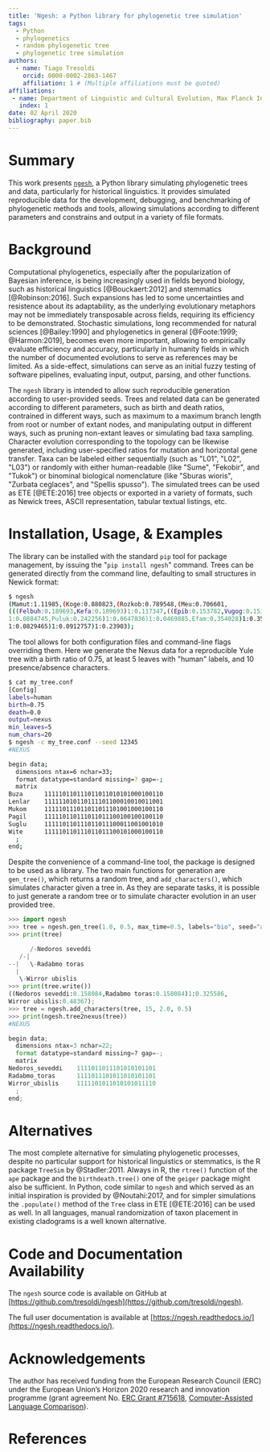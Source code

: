 ```yaml
---
title: 'Ngesh: a Python library for phylogenetic tree simulation'
tags:
  - Python
  - phylogenetics
  - random phylogenetic tree
  - phylogenetic tree simulation
authors:
  - name: Tiago Tresoldi
    orcid: 0000-0002-2863-1467
    affiliation: 1 # (Multiple affiliations must be quoted)
affiliations:
 - name: Department of Linguistic and Cultural Evolution, Max Planck Institute for the Science of Human History
   index: 1
date: 02 April 2020
bibliography: paper.bib
---
```


# Summary

This work presents [`ngesh`](https://pypi.org/project/ngesh/), a Python library
simulating phylogenetic trees and data, particularly for historical linguistics. 
It provides simulated reproducible data for
the development, debugging, and benchmarking of
phylogenetic methods and tools, allowing simulations according to
different parameters and constrains and output in a variety of file formats.

# Background

Computational phylogenetics, especially after the popularization of
Bayesian inference, is being increasingly used in fields beyond biology,
such as historical linguistics [@Bouckaert:2012] and stemmatics
[@Robinson:2016].
Such expansions has led to some uncertainties and resistence about its
adaptability, as the underlying evolutionary metaphors may not be
immediately transposable across fields, requiring its efficiency to
be demonstrated. Stochastic simulations, long recommended for
natural sciences [@Bailey:1990] and phylogenetics in general
[@Foote:1999; @Harmon:2019], becomes even more important, allowing
to empirically evaluate efficiency and accuracy, particularly in
humanity fields in which the number of documented evolutions to serve
as references may be limited. As a side-effect, simulations can serve as
an initial fuzzy testing of software pipelines, evaluating input, output,
parsing, and other functions.

The `ngesh` library is intended to allow such reproducible generation
according to user-provided seeds. Trees and related
data can be generated according to different parameters,
such as birth and death ratios, contrained in different ways, such as maximum
to a maximum branch length from root or number of extant nodes,
and manipulating output in different ways, such as pruning non-extant leaves
or simulating bad taxa sampling.
Character evolution corresponding to the topology can be likewise
generated, including user-specified ratios for mutation and horizontal
gene transfer. Taxa can be labeled either sequentially 
(such as "L01", "L02", "L03") or randomly with either human-readable
(like "Sume", "Fekobir", and "Tukok") or binominal biological nomenclature
(like "Sburas wioris", "Zurbata ceglaces", and "Spellis spusso").
The simulated trees can be used as ETE [@ETE:2016] tree objects or exported in a
variety of formats, such as Newick trees, ASCII representation, tabular
textual listings, etc.

# Installation, Usage, & Examples

The library can be installed with the standard `pip` tool for package
management, by issuing the "`pip install ngesh`" command.
Trees can be generated directly from the command line, defaulting to small
structures in Newick format:

```bash
$ ngesh
(Mamut:1.11985,(Koge:0.880823,(Rozkob:0.789548,(Meu:0.706601,
(((Felbuh:0.189693,Kefa:0.189693)1:0.117347,((Epib:0.153782,Vugog:0.153782)
1:0.0884745,Puluk:0.242256)1:0.0647836)1:0.0469885,Efam:0.354028)1:0.352573)
1:0.0829465)1:0.0912757)1:0.23903);
```

The tool allows for both configuration files and command-line flags overriding
them. Here we generate the Nexus data for a reproducible Yule
tree with a birth ratio of 0.75, at least 5 leaves
with "human" labels, and 10 presence/absence characters.

```bash
$ cat my_tree.conf
[Config]
labels=human
birth=0.75
death=0.0
output=nexus
min_leaves=5
num_chars=20
$ ngesh -c my_tree.conf --seed 12345
#NEXUS

begin data;
  dimensions ntax=6 nchar=33;
  format datatype=standard missing=? gap=-;
  matrix
Buza      111110110111011011010101000100110
Lenlar    111111010110111101100010010011001
Mukom     111110111011011011101001000100110
Pagil     111110110111011011100100100100110
Suglu     111110110111011011100011001001010
Wite      111110110111011011100101000100110
  ;
end;
```

Despite the convenience of a command-line tool, the package is designed to be
used as a library. The two main functions for generation are `gen_tree()`,
which returns a random tree, and `add_characters()`, which simulates character
given a tree in. As they are separate tasks, it is possible to just generate
a random tree or to simulate character evolution in an user provided tree.

```python
>>> import ngesh
>>> tree = ngesh.gen_tree(1.0, 0.5, max_time=0.5, labels="bio", seed="abc")
>>> print(tree)

      /-Nedoros seveddi
   /-|
--|   \-Radabmo toras
  |
   \-Wirror ubislis
>>> print(tree.write())
((Nedoros seveddi:0.158084,Radabmo toras:0.158084)1:0.325586,
Wirror ubislis:0.48367);
>>> tree = ngesh.add_characters(tree, 15, 2.0, 0.5)
>>> print(ngesh.tree2nexus(tree))
#NEXUS

begin data;
  dimensions ntax=3 nchar=22;
  format datatype=standard missing=? gap=-;
  matrix
Nedoros_seveddi    1111011011101010101101
Radabmo_toras      1111011101011010101101
Wirror_ubislis     1111101011010101011110
  ;
end;
```

# Alternatives

The most complete alternative for simulating phylogenetic processes, despite
no particular support for historical linguistics or stemmatics, is the
R package `TreeSim` by @Stadler:2011. Always in R, the `rtree()` function
of the `ape` package and the `birthdeath.tree()` one of the `geiger`
package might also be sufficient. In Python, code similar to `ngesh` and
which served as an initial inspiration is provided by @Noutahi:2017,
and for simpler simulations the `.populate()` method of the `Tree` class in
ETE [@ETE:2016] can be used as well. In all languages, manual randomization of taxon
placement in existing cladograms is a well known alternative.

# Code and Documentation Availability

The `ngesh` source code is available on GitHub at
[https://github.com/tresoldi/ngesh](https://github.com/tresoldi/ngesh).

The full user documentation is available at
[https://ngesh.readthedocs.io/](https://ngesh.readthedocs.io/).

# Acknowledgements

The author has received funding from the European Research Council (ERC)
under the European Union’s Horizon 2020 research and innovation
programme (grant agreement
No. [ERC Grant #715618](https://cordis.europa.eu/project/rcn/206320/factsheet/en),
[Computer-Assisted Language Comparison](https://digling.org/calc/)).

# References
